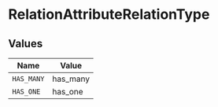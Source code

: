 # RelationAttributeRelationType


## Values

| Name       | Value      |
| ---------- | ---------- |
| `HAS_MANY` | has_many   |
| `HAS_ONE`  | has_one    |